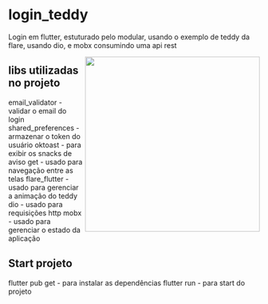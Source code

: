 # login_teddy

Login em flutter, estuturado pelo modular, usando o exemplo de teddy da flare, usando dio, e mobx consumindo uma api rest

<img align="right" src="https://i.imgur.com/hJU9Obt.gif" height="350">

## libs utilizadas no projeto

email_validator - validar o email do login
shared_preferences -armazenar o token do usuário
oktoast - para exibir os snacks de aviso
get - usado para navegação entre as telas
flare_flutter - usado para gerenciar a animação do teddy
dio - usado para requisições http
mobx - usado para gerenciar o estado da aplicação

## Start projeto

flutter pub get - para instalar as dependências
flutter run - para start do projeto
